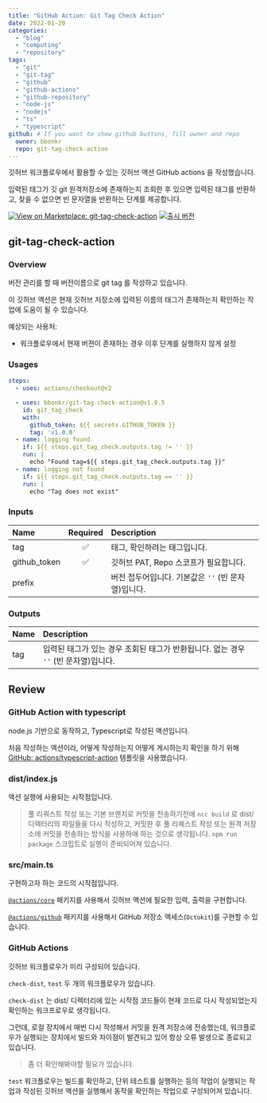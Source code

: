 ```yaml
---
title: "GitHub Action: Git Tag Check Action"
date: 2022-01-20
categories: 
  - "blog"
  - "computing"
  - "repository"
tags: 
  - "git"
  - "git-tag"
  - "github"
  - "github-actions"
  - "github-repository"
  - "node-js"
  - "nodejs"
  - "ts"
  - "typescript"
github: # If you want to show github buttons, fill owner and repo
  owner: bbonkr
  repo: git-tag-check-action
---    
```


깃허브 워크플로우에서 활용할 수 있는 깃허브 액션 GitHub actions 을 작성했습니다.

입력된 태그가 깃 git 원격저장소에 존재하는지 조회한 후 있으면 입력된 태그를 반환하고, 찾을 수 없으면 빈 문자열을 반환하는 단계를 제공합니다.

[![View on Marketplace: git-tag-check-action](https://img.shields.io/badge/Marketplace-git--tag--check--action-blueviolet)](https://github.com/marketplace/actions/git-tag-check-action) [![출시 버전](https://img.shields.io/github/v/release/bbonkr/git-tag-check-action?display_name=tag&style=flat-square&include_prereleases)](https://github.com/bbonkr/git-tag-check-action/releases)

## git-tag-check-action

### Overview

버전 관리를 할 때 버전이름으로 git tag 를 작성하고 있습니다.

이 깃허브 액션은 현재 깃허브 저장소에 입력된 이름의 태그가 존재하는지 확인하는 작업에 도움이 될 수 있습니다.

예상되는 사용처:

- 워크플로우에서 현재 버젼이 존재하는 경우 이후 단계를 실행하지 않게 설정

### Usages

```yaml
steps:
  - uses: actions/checkout@v2

  - uses: bbonkr/git-tag-check-action@v1.0.5
    id: git_tag_check
    with:
      github_token: ${{ secrets.GITHUB_TOKEN }}
      tag: 'v1.0.0'
  - name: logging found
    if: ${{ steps.git_tag_check.outputs.tag != '' }}
    run: |
      echo "Found tag=${{ steps.git_tag_check.outputs.tag }}"
  - name: logging not found
    if: ${{ steps.git_tag_check.outputs.tag == '' }}
    run: |
      echo "Tag does not exist"   
```

### Inputs

| Name | Required | Description |
| :-- | :-: | :-- |
| tag | ✅ | 태그, 확인하려는 태그입니다. |
| github\_token | ✅ | 깃허브 PAT, Repo 스코프가 필요합니다. |
| prefix |  | 버전 접두어입니다. 기본값은 `''` (빈 문자열)입니다. |

### Outputs

| Name | Description |
| :-- | :-- |
| tag | 입력된 태그가 있는 경우 조회된 태그가 반환됩니다. 없는 경우 `''` (빈 문자열)입니다. |

## Review

### GitHub Action with typescript

node.js 기반으로 동작하고, Typescript로 작성된 액션입니다.

처음 작성하는 액션이라, 어떻게 작성하는지 어떻게 게시하는지 확인을 하기 위해 [GitHub: actions/typescript-action](https://github.com/actions/typescript-action) 템플릿을 사용했습니다.

### dist/index.js

액션 실행에 사용되는 시작점입니다.

> 풀 리쿼스트 작성 또는 기본 브랜치로 커밋을 전송하기전에 `ncc build` 로 dist/ 디렉터리의 파일들을 다시 작성하고, 커밋한 후 풀 리퀘스트 작성 또는 원격 저장소에 커밋을 전송하는 방식을 사용하애 하는 것으로 생각됩니다. `npm run package` 스크립트로 실행이 준비되어져 있습니다.

### src/main.ts

구현하고자 하는 코드의 시작점입니다.

[`@actions/core`](https://www.npmjs.com/package/@actions/core) 패키지를 사용해서 깃허브 액션에 필요한 입력, 출력을 구현합니다.

[`@actions/github`](https://www.npmjs.com/package/@actions/github) 패키지를 사용해서 GitHub 저장소 액세스(`Octokit`)를 구현할 수 있습니다.

### GitHub Actions

깃허브 워크플로우가 미리 구성되어 있습니다.

`check-dist`, `test` 두 개의 워크플로우가 있습니다.

`check-dist` 는 dist/ 디렉터리에 있는 시작점 코드들이 현재 코드로 다시 작성되었는지 확인하는 워크프로우로 생각됩니다.

그런데, 로컬 장치에서 매번 다시 작성해서 커밋을 원격 저장소에 전송했는데, 워크플로우가 실행되는 장치에서 빌드와 차이점이 발견되고 있어 항상 오류 발생으로 종료되고 있습니다.

> 좀 더 확인해봐야할 필요가 있습니다.

`test` 워크플로우는 빌드를 확인하고, 단위 테스트를 실행하는 등의 작업이 실행되는 작업과 작성된 깃허브 액션을 실행해서 동작을 확인하는 작업으로 구성되어져 있습니다.


